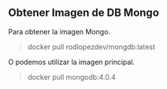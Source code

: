 ## Obtener Imagen de DB Mongo

Para obtener la imagen Mongo.

> docker pull rodlopezdev/mongdb:latest

O podemos utilizar la imagen principal.

> docker pull mongodb:4.0.4